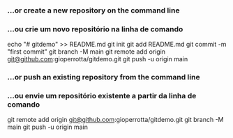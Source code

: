 ### ...or create a new repository on the command line
### ...ou crie um novo repositório na linha de comando
echo "# gitdemo" >> README.md
git init
git add README.md
git commit -m "first commit"
git branch -M main
git remote add origin git@github.com:gioperrotta/gitdemo.git
git push -u origin main


### ...or push an existing repository from the command line
### ...ou envie um repositório existente a partir da linha de comando
git remote add origin git@github.com:gioperrotta/gitdemo.git
git branch -M main
git push -u origin main